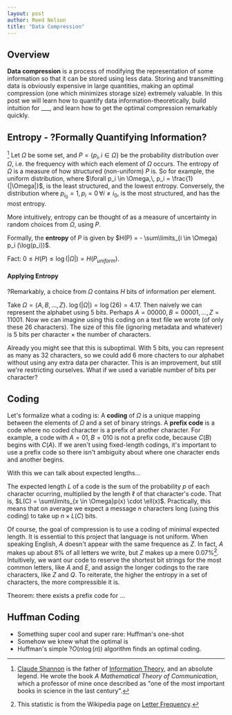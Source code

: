 ```yaml
---
layout: post
author: Reed Nelson
title: "Data Compression"
---
```


## Overview

**Data compression** is a process of modifying the representation of some information so that it can be stored using less data. Storing and transmitting data is obviously expensive in large quantities, making an optimal compression (one which minimizes storage size) extremely valuable. In this post we will learn how to quantify data information-theoretically, build intuition for ___, and learn how to get the optimal compression remarkably quickly.

## Entropy - ?Formally Quantifying Information?

[^0]
Let $\Omega$ be some set, and $P = \{p_i,\, i\in \Omega\}$ be the probability distribution over $\Omega$, i.e. the frequency with which each element of $\Omega$ occurs. The entropy of $\Omega$ is a measure of how structured (non-uniform) $P$ is. So for example, the uniform distribution, where $\forall p_i \in \Omega,\, p_i = \frac{1}{|\Omega|}$, is the least structured, and the lowest entropy. Conversely, the distribution where $p_{i_0} = 1,\, p_i = 0 \, \forall i \neq i_0$, is the most structured, and has the most entropy.

More intuitively, entropy can be thought of as a measure of uncertainty in random choices from $\Omega$, using $P$.

Formally, the **entropy** of $P$ is given by $H(P) = - \sum\limits_{i \in \Omega} p_i (\log(p_i))$.

Fact: $0 \leq H(P) \leq \log(|\Omega|) = H(P_{uniform})$.

#### Applying Entropy 

?Remarkably, a choice from $\Omega$ contains $H$ bits of information per element.

Take $\Omega = \{A, B, ..., Z\}$. $\log(|\Omega|) = \log(26) = 4.17$. Then naively we can represent the alphabet using 5 bits. Perhaps $A = 00000, B = 00001, ..., Z = 11001$. Now we can imagine using this coding on a text file we wrote (of only these 26 characters). The size of this file (ignoring metadata and whatever) is 5 bits per character $\times$ the number of characters.

Already you might see that this is suboptimal. With 5 bits, you can represent as many as 32 characters, so we could add 6 more chacters to our alphabet without using any extra data per character. This is an improvement, but still we're restricting ourselves. What if we used a variable number of bits per character?

## Coding

Let's formalize what a coding is:
A **coding** of $\Omega$ is a unique mapping between the elements of $\Omega$ and a set of binary strings.
A **prefix code** is a code where no coded character is a prefix of another character. For example, a code with $A = 01, B = 010$ is not a prefix code, because $C(B)$ begins with $C(A)$. If we aren't using fixed-length codings, it's important to use a prefix code so there isn't ambiguity about where one character ends and another begins.

With this we can talk about expected lengths...

The expected length $L$ of a code is the sum of the probability $p$ of each character ocurring, multiplied by the length $\ell$ of that character's code.
That is, $L(C) = \sum\limits_{x \in \Omega}p(x) \cdot \ell(x)$.
Practically, this means that on average we expect a message $n$ characters long (using this coding) to take up $n \times L(C)$ bits.

Of course, the goal of compression is to use a coding of minimal expected length. It is essential to this project that language is not uniform. When speaking English, $A$ doesn't appear with the same frequence as $Z$. In fact, $A$ makes up about $8\%$ of all letters we write, but $Z$ makes up a mere $0.07\%$[^1]. Intuitively, we want our code to reserve the shortest bit strings for the most common letters, like $A$ and $E$, and assign the longer codings to the rare characters, like $Z$ and $Q$. To reiterate, the higher the entropy in a set of characters, the more compressible it is.

Theorem: there exists a prefix code for ...

## Huffman Coding

- Something super cool and super rare: Huffman's one-shot
- Somehow we knew what the optimal is
- Huffman's simple ?$O(n\log(n))$ algorithm finds an optimal coding.

[^0]: [Claude Shannon](https://en.wikipedia.org/wiki/Claude_Shannon) is the father of [Information Theory](https://en.wikipedia.org/wiki/Information_theory), and an absolute legend. He wrote the book *A Mathematical Theory of Communication*, which a professor of mine once described as "one of the most important books in science in the last century".

[^1]: This statistic is from the Wikipedia page on [Letter Frequency](https://en.wikipedia.org/wiki/Letter_frequency).
